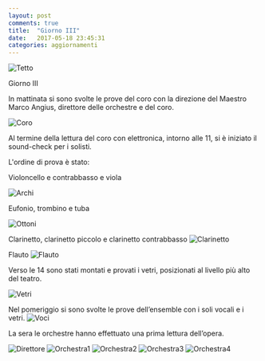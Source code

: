 ```yaml
---
layout: post
comments: true
title:  "Giorno III"
date:   2017-05-18 23:45:31
categories: aggiornamenti
---
```



![Tetto](/images/IIITetto.JPG)
​

Giorno III

In mattinata si sono svolte le prove del coro con la direzione del Maestro Marco Angius,  direttore delle orchestre e del coro. 

![Coro](/images/IIICoro.JPG)





Al termine della lettura del coro con elettronica, intorno alle 11, si è iniziato il sound-check per i solisti.



L'ordine di prova è stato: 


Violoncello e contrabbasso e viola


![Archi](/images/IIIArchi.JPG)


 
 Eufonio, trombino e tuba 

 ![Ottoni](/images/IIITuba.JPG)

 Clarinetto, clarinetto piccolo e  clarinetto contrabbasso 
![Clarinetto](/images/IIIClarinetto.JPG)

 
 Flauto 
![Flauto](/images/IIIFlauto.JPG)

Verso le 14 sono stati montati e provati i vetri, posizionati al livello più alto del teatro.

![Vetri](/images/IIIVetri.JPG)


Nel pomeriggio si sono svolte le prove dell’ensemble con i soli vocali e i vetri.
![Voci](/images/IIIVoci.JPG)


La sera le orchestre hanno effettuato una prima lettura dell’opera.

 ![Direttore](/images/IIIDirettore.JPG)
![Orchestra1](/images/IIIOrhestra2.JPG)
![Orchestra2](/images/IIIOrchestra.JPG)
![Orchestra3](/images/IIIORCHESTRA4.JPG)
![Orchestra4](/images/IIIOrchestra3.JPG)

